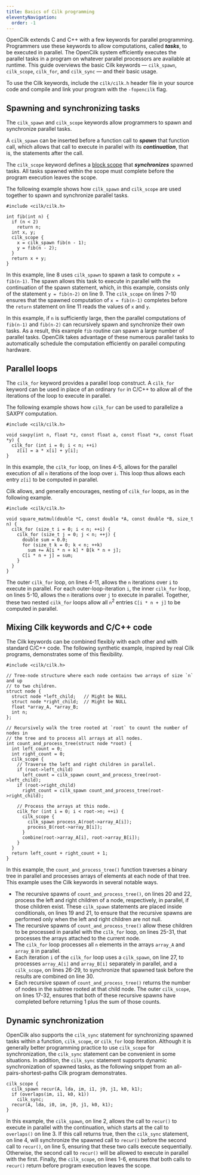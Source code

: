 ```yaml
---
title: Basics of Cilk programming
eleventyNavigation:
  order: -1
---
```


OpenCilk extends C and C++ with a few keywords for parallel programming.  Programmers use these keywords to allow computations, called ***tasks***, to be executed in parallel.  The OpenCilk system efficiently executes the parallel tasks in a program on whatever parallel processors are available at runtime.  This guide overviews the basic Cilk keywords — `cilk_spawn`, `cilk_scope`, `cilk_for`, and `cilk_sync` — and their basic usage.

To use the Cilk keywords, include the `cilk/cilk.h` header file in your source code and compile and link your program with the `-fopencilk` flag.

## Spawning and synchronizing tasks

The `cilk_spawn` and `cilk_scope` keywords allow programmers to spawn and synchronize parallel tasks.

A `cilk_spawn` can be inserted before a function call to ***spawn*** that function call, which allows that call to execute in parallel with its ***continuation***, that is, the statements after the call.

The `cilk_scope` keyword defines a [block scope](https://en.cppreference.com/w/c/language/scope) that ***synchronizes*** spawned tasks.  All tasks spawned within the scope must complete before the program execution leaves the scope.

The following example shows how `cilk_spawn` and `cilk_scope` are used together to spawn and synchronize parallel tasks.

```cilkc#
#include <cilk/cilk.h>

int fib(int n) {
  if (n < 2)
    return n;
  int x, y;
  cilk_scope {
    x = cilk_spawn fib(n - 1);
    y = fib(n - 2);
  }
  return x + y;
}
```

In this example, line 8 uses `cilk_spawn` to spawn a task to compute `x = fib(n-1)`.  The spawn allows this task to execute in parallel with the continuation of the spawn statement, which, in this example, consists only of the statement `y = fib(n-2)` on line 9.  The `cilk_scope` on lines 7-10 ensures that the spawned computation of `x = fib(n-1)` completes before the `return` statement on line 11 reads the values of `x` and `y`.

In this example, if `n` is sufficiently large, then the parallel computations of `fib(n-1)` and `fib(n-2)` can recursively spawn and synchronize their own tasks.  As a result, this example `fib` routine can spawn a large number of parallel tasks.  OpenCilk takes advantage of these numerous parallel tasks to automatically schedule the computation efficiently on parallel computing hardware.

## Parallel loops

The `cilk_for` keyword provides a parallel loop construct.  A `cilk_for` keyword can be used in place of an ordinary `for` in C/C++ to allow all of the iterations of the loop to execute in parallel.

The following example shows how `cilk_for` can be used to parallelize a SAXPY computation.

```cilkc#
#include <cilk/cilk.h>

void saxpy(int n, float *z, const float a, const float *x, const float *y) {
  cilk_for (int i = 0; i < n; ++i)
    z[i] = a * x[i] + y[i];
}
```

In this example, the `cilk_for` loop, on lines 4-5, allows for the parallel execution of all `n` iterations of the loop over `i`.  This loop thus allows each entry `z[i]` to be computed in parallel.

Cilk allows, and generally encourages, nesting of `cilk_for` loops, as in the following example.

```cilkc#
#include <cilk/cilk.h>

void square_matmul(double *C, const double *A, const double *B, size_t n) {
  cilk_for (size_t i = 0; i < n; ++i) {
    cilk_for (size_t j = 0; j < n; ++j) {
      double sum = 0.0;
      for (size_t k = 0; k < n; ++k)
        sum += A[i * n + k] * B[k * n + j];
      C[i * n + j] = sum;
    }
  }
}
```

The outer `cilk_for` loop, on lines 4-11, allows the `n` iterations over `i` to execute in parallel.  For each outer-loop-iteration `i`, the inner `cilk_for` loop, on lines 5-10, allows the `n` iterations over `j` to execute in parallel.  Together, these two nested `cilk_for` loops allow all `n`$^2$ entries `C[i * n + j]` to be computed in parallel.

## Mixing Cilk keywords and C/C++ code

The Cilk keywords can be combined flexibly with each other and with standard C/C++ code.  The following synthetic example, inspired by real Cilk programs, demonstrates some of this flexibility.

```cilkc#
#include <cilk/cilk.h>

// Tree-node structure where each node contains two arrays of size `n` and up
// to two children.
struct node {
  struct node *left_child;   // Might be NULL
  struct node *right_child;  // Might be NULL
  float *array_A, *array_B;
  int n;
};

// Recursively walk the tree rooted at `root` to count the number of nodes in
// the tree and to process all arrays at all nodes. 
int count_and_process_tree(struct node *root) {
  int left_count = 0;
  int right_count = 0;
  cilk_scope {
    // Traverse the left and right children in parallel.
    if (root->left_child)
      left_count = cilk_spawn count_and_process_tree(root->left_child);
    if (root->right_child)
      right_count = cilk_spawn count_and_process_tree(root->right_child);

    // Process the arrays at this node.
    cilk_for (int i = 0; i < root->n; ++i) {
      cilk_scope {
        cilk_spawn process_A(root->array_A[i]);
        process_B(root->array_B[i]);
      }
      combine(root->array_A[i], root->array_B[i]);
    }
  }
  return left_count + right_count + 1;
}
```

In this example, the `count_and_process_tree()` function traverses a binary tree in parallel and processes arrays of elements at each node of that tree.  This example uses the Cilk keywords in several notable ways.

- The recursive spawns of `count_and_process_tree()`, on lines 20 and 22, process the left and right children of a node, respectively, in parallel, if those children exist.  These `cilk_spawn` statements are placed inside conditionals, on lines 19 and 21, to ensure that the recursive spawns are performed only when the left and right children are not null.
- The recursive spawns of `count_and_process_tree()` allow these children to be processed in parallel with the `cilk_for` loop, on lines 25-31, that processes the arrays attached to the current node.
- The `cilk_for` loop processes all `n` elements in the arrays `array_A` and `array_B` in parallel.
- Each iteration `i` of the `cilk_for` loop uses a `cilk_spawn`, on line 27, to processes `array_A[i]` and `array_B[i]` separately in parallel, and a `cilk_scope`, on lines 26-29, to synchronize that spawned task before the results are combined on line 30.
- Each recursive spawn of `count_and_process_tree()` returns the number of nodes in the subtree rooted at that child node.  The outer `cilk_scope`, on lines 17-32, ensures that both of these recursive spawns have completed before returning 1 plus the sum of those counts.

## Dynamic synchronization

OpenCilk also supports the `cilk_sync` statement for synchronizing spawned tasks within a function, `cilk_scope`, or `cilk_for` loop iteration.  Although it is generally better programming practice to use `cilk_scope` for synchronization, the `cilk_sync` statement can be convenient in some situations.  In addition, the `cilk_sync` statement supports dynamic synchronization of spawned tasks, as the following snippet from an all-pairs-shortest-paths Cilk program demonstrates.

```cilkc#
cilk_scope {
  cilk_spawn recur(A, lda, im, i1, j0, j1, k0, k1);
  if (overlaps(im, i1, k0, k1))
    cilk_sync;
  recur(A, lda, i0, im, j0, j1, k0, k1);
}
```

In this example, the `cilk_spawn`, on line 2, allows the call to `recur()` to execute in parallel with the continuation, which starts at the call to `overlaps()` on line 3.  If this call returns true, then the `cilk_sync` statement, on line 4, will synchronize the spawned call to `recur()` before the second call to `recur()`, on line 5, ensuring that these two calls execute sequentially.  Otherwise, the second call to `recur()` will be allowed to execute in parallel with the first.  Finally, the `cilk_scope`, on lines 1-6, ensures that both calls to `recur()` return before program execution leaves the scope.
